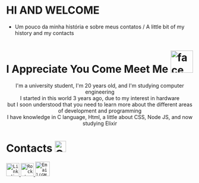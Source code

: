 # HI AND WELCOME


- Um pouco da minha história e sobre meus contatos / A little bit of my history and my contacts <br/>

# I Appreciate You Come Meet Me <img src="https://github.com/CarlosSSilva/Hi_and_Welcome/blob/main/large.jpg" width="60" alt="face_png" /></h2>

<p align="center">
  I'm a university student, I'm 20 years old, and I'm studying computer engineering <br/>
  I started in this world 3 years ago, due to my interest in hardware <br/>
  but I soon understood that you need to learn more about the different areas of development and programming <br/>
  I have knowledge in C language, Html, a little about CSS, Node JS, and now studying Elixir <br/>
</p>

# Contacts <img width="30" src="https://www.flaticon.com/svg/vstatic/svg/1364/1364852.svg?token=exp=1614004289~hmac=bf003fe4d11824061579f26e3a4c2205" alt="Contact_logo" />
<span>
  <a href="https://www.linkedin.com/in/carlossilvallf/">
    <code><img alt="Linkedin: " width="35" src="https://www.flaticon.com/svg/vstatic/svg/174/174857.svg?token=exp=1614003979~hmac=25ef549af25156ce85709a8b3e45c569" alt="linkedin_logo" /></code>
  </a>
  
<span>
  <a href="https://app.rocketseat.com.br/me/carlos-andre-correa-da-silva-1572324051">
    <code><img alt="Rocketseat: " width="35" src="https://www.flaticon.com/svg/vstatic/svg/1067/1067357.svg?token=exp=1614004594~hmac=485be452138bf48dfafc76e1b3becb41" alt="Rocketseat_logo" /></code>
  </a>
  
  <a href="carlossilvallf@gmail.com">
    <code><img alt="Email(GMAIL):" width="39" src="https://www.flaticon.com/svg/vstatic/svg/732/732200.svg?token=exp=1614004066~hmac=bc47c68ea74dc9bfd48be0e14b47e375" alt="Gmail_logo" /></code>
  </a>
</span>

<br/><br/>


